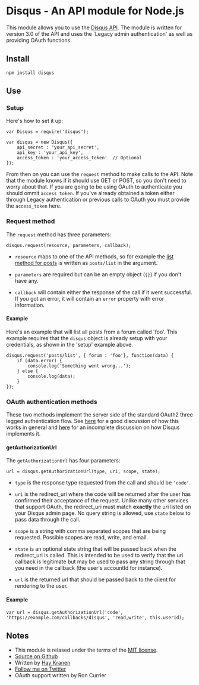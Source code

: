 # Disqus - An API module for Node.js

This module allows you to use the [Disqus API](http://disqus.com/api/docs/). The module is written for version 3.0 of the API and uses the 'Legacy admin authentication' as well as providing OAuth functions.

## Install

    npm install disqus

## Use

### Setup

Here's how to set it up:

    var Disqus = require('disqus');

    var disqus = new Disqus({
        api_secret : 'your_api_secret',
        api_key : 'your_api_key',
        access_token : 'your_access_token'  // Optional
    });

From then on you can use the `request` method to make calls to the API. Note that the module knows if it should use GET or POST, so you don't need to worry about that. If you are going to be using OAuth to authenticate you should ommit `access_token`. If you've already obtained a token either through Legacy authentication or previous calls to OAuth you must provide the `access_token` here.

### Request method

The `request` method has three parameters:

    disqus.request(resource, parameters, callback);

* `resource` maps to one of the API methods, so for example the [list method for posts](http://disqus.com/api/docs/posts/list/) is written as `posts/list` in the argument.

* `parameters` are required but can be an empty object (`{}`) if you don't have any.

* `callback` will contain either the response of the call if it went successful. If you got an error, it will contain an `error` property with error information.

#### Example

Here's an example that will list all posts from a forum called 'foo'. This example requires that the `disqus` object is already setup with your credentials, as shown in the 'setup' example above.

    disqus.request('posts/list', { forum : 'foo'}, function(data) {
        if (data.error) {
            console.log('Something went wrong...');
        } else {
            console.log(data);
        }
    });

### OAuth authentication methods

These two methods implement the server side of the standard OAuth2 three legged authentication flow. See [here](http://oauthbible.com/#oauth-2-three-legged) for a good discussion of how this works in general and [here](https://disqus.com/api/docs/auth/) for an incomplete discussion on how Disqus implements it.

#### getAuthorizationUrl

The `getAuthorizationUrl` has four parameters:

    url = disqus.getAuthorizationUrl(type, uri, scope, state);

* `type` is the response type requested from the call and should be `'code'`.

* `uri` is the redirect_uri where the code will be returned after the user has confirmed their acceptance of the request. Unlike many other services that support OAuth, the redirect_uri must match **exactly** the uri listed on your Disqus admin page. No query string is allowed, use `state` below to pass data through the call.

* `scope` is a string with comma seperated scopes that are being requested. Possible scopes are read, write, and email.

* `state` is an optional state string that will be passed back when the redirect_uri is called. This is intended to be used to verify that the uri callback is legitimate but may be used to pass any string through that you need in the callback (the user's accountId for instance).

* `url` is the returned url that should be passed back to the ciient for rendering to the user.

#### Example

    var url = disqus.getAuthorizationUrl('code', 'https://example.com/callbacks/disqus', 'read,write', this.userId);


## Notes
* This module is relased under the terms of the [MIT license](http://opensource.org/licenses/MIT).
* [Source on Github](http://github.com/rcurrier666/node-disqus)
* Written by [Hay Kranen](http://www.haykranen.nl)
* [Follow me on Twitter](http://twitter.com/hayify)
* OAuth support written by Ron Currier
